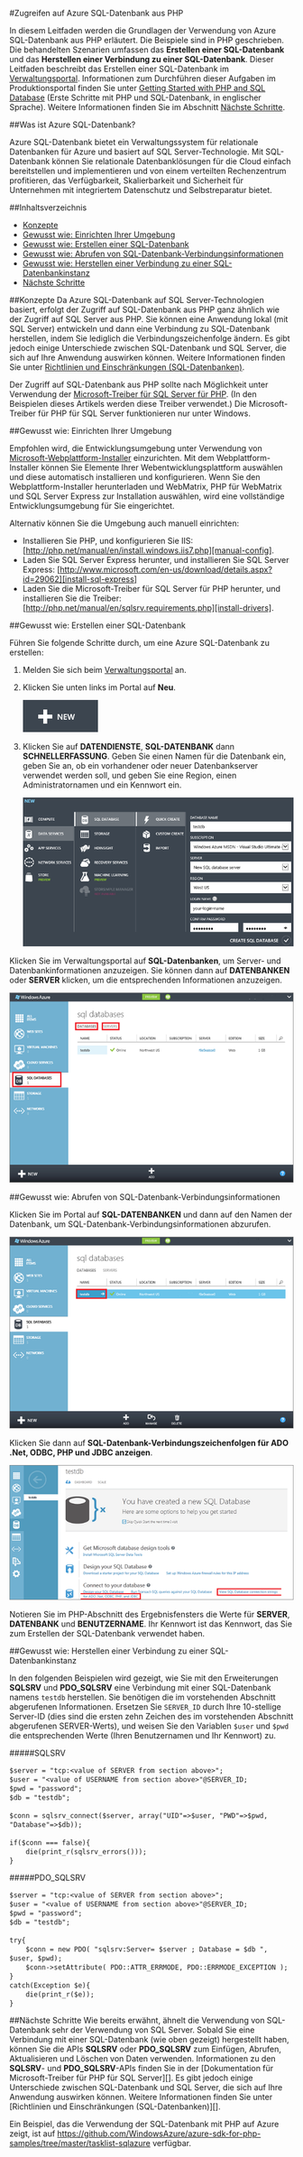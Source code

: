 ﻿<properties urlDisplayName="SQL Database" pageTitle="Verwenden von SQL-Datenbank (PHP) - Anleitungen zu Azure-Features" metaKeywords="Azure SQL-Datenbank PHP, SQL-Datenbank PHP" description="Erfahren Sie, wie Sie eine Azure SQL-Datenbank in PHP erstellen und eine Verbindung zu dieser herstellen." metaCanonical="" services="sql-database" documentationCenter="PHP" title="How to Access Azure SQL Database from PHP" authors="tomfitz" solutions="" manager="wpickett" editor="mollybos" videoId="" scriptId="" />

<tags ms.service="sql-database" ms.workload="data-management" ms.tgt_pltfrm="na" ms.devlang="PHP" ms.topic="article" ms.date="10/29/2014" ms.author="tomfitz" />

#Zugreifen auf Azure SQL-Datenbank aus PHP 

In diesem Leitfaden werden die Grundlagen der Verwendung von Azure SQL-Datenbank aus PHP erläutert. Die Beispiele sind in PHP geschrieben. Die behandelten Szenarien umfassen das **Erstellen einer SQL-Datenbank** und das **Herstellen einer Verbindung zu einer SQL-Datenbank**. Dieser Leitfaden beschreibt das Erstellen einer SQL-Datenbank im [Verwaltungsportal][management-portal]. Informationen zum Durchführen dieser Aufgaben im Produktionsportal finden Sie unter [Getting Started with PHP and SQL Database][prod-portal-instructions] (Erste Schritte mit PHP und SQL-Datenbank, in englischer Sprache). Weitere Informationen finden Sie im Abschnitt [Nächste Schritte](#NextSteps).

##Was ist Azure SQL-Datenbank?

Azure SQL-Datenbank bietet ein Verwaltungssystem für relationale Datenbanken für Azure und basiert auf SQL Server-Technologie. Mit SQL-Datenbank können Sie relationale Datenbanklösungen für die Cloud einfach bereitstellen und implementieren und von einem verteilten Rechenzentrum profitieren, das Verfügbarkeit, Skalierbarkeit und Sicherheit für Unternehmen mit integriertem Datenschutz und Selbstreparatur bietet.

##Inhaltsverzeichnis

* [Konzepte](#Concepts)
* [Gewusst wie: Einrichten Ihrer Umgebung](#Setup)
* [Gewusst wie: Erstellen einer SQL-Datenbank](#CreateServer)
* [Gewusst wie: Abrufen von SQL-Datenbank-Verbindungsinformationen](#ConnectionInfo)
* [Gewusst wie: Herstellen einer Verbindung zu einer SQL-Datenbankinstanz](#Connect)
* [Nächste Schritte](#NextSteps)

##<a id="Concepts"></a>Konzepte
Da Azure SQL-Datenbank auf SQL Server-Technologien basiert, erfolgt der Zugriff auf SQL-Datenbank aus PHP ganz ähnlich wie der Zugriff auf SQL Server aus PHP. Sie können eine Anwendung lokal (mit SQL Server) entwickeln und dann eine Verbindung zu SQL-Datenbank herstellen, indem Sie lediglich die Verbindungszeichenfolge ändern. Es gibt jedoch einige Unterschiede zwischen SQL-Datenbank und SQL Server, die sich auf Ihre Anwendung auswirken können. Weitere Informationen finden Sie unter [Richtlinien und Einschränkungen (SQL-Datenbanken)][limitations].

Der Zugriff auf SQL-Datenbank aus PHP sollte nach Möglichkeit unter Verwendung der [Microsoft-Treiber für SQL Server für PHP][download-drivers]. (In den Beispielen dieses Artikels werden diese Treiber verwendet.) Die Microsoft-Treiber für PHP für SQL Server funktionieren nur unter Windows.

##<a id="Setup"></a>Gewusst wie: Einrichten Ihrer Umgebung

Empfohlen wird, die Entwicklungsumgebung unter Verwendung von [Microsoft-Webplattform-Installer][wpi-installer] einzurichten. Mit dem Webplattform-Installer können Sie Elemente Ihrer Webentwicklungsplattform auswählen und diese automatisch installieren und konfigurieren. Wenn Sie den Webplattform-Installer herunterladen und WebMatrix, PHP für WebMatrix und SQL Server Express zur Installation auswählen, wird eine vollständige Entwicklungsumgebung für Sie eingerichtet.

Alternativ können Sie die Umgebung auch manuell einrichten:

* Installieren Sie PHP, und konfigurieren Sie IIS: [http://php.net/manual/en/install.windows.iis7.php][manual-config].
* Laden Sie SQL Server Express herunter, und installieren Sie SQL Server Express: [http://www.microsoft.com/en-us/download/details.aspx?id=29062][install-sql-express]
* Laden Sie die Microsoft-Treiber für SQL Server für PHP herunter, und installieren Sie die Treiber: [http://php.net/manual/en/sqlsrv.requirements.php][install-drivers].

##<a id="CreateServer"></a>Gewusst wie: Erstellen einer SQL-Datenbank

Führen Sie folgende Schritte durch, um eine Azure SQL-Datenbank zu erstellen:

1. Melden Sie sich beim [Verwaltungsportal][management-portal] an.
2. Klicken Sie unten links im Portal auf **Neu**.

	![Create New Azure Web Site][new-website]

3. Klicken Sie auf **DATENDIENSTE**, **SQL-DATENBANK** dann **SCHNELLERFASSUNG**. Geben Sie einen Namen für die Datenbank ein, geben Sie an, ob ein vorhandener oder neuer Datenbankserver verwendet werden soll, und geben Sie eine Region, einen Administratornamen und ein Kennwort ein.

	![Custom Create a new SQL Database][quick-create]


Klicken Sie im Verwaltungsportal auf **SQL-Datenbanken**, um Server- und Datenbankinformationen anzuzeigen. Sie können dann auf **DATENBANKEN** oder **SERVER** klicken, um die entsprechenden Informationen anzuzeigen.

![View server and database information][sql-dbs-servers]

##<a id="ConnectionInfo"></a>Gewusst wie: Abrufen von SQL-Datenbank-Verbindungsinformationen

Klicken Sie im Portal auf **SQL-DATENBANKEN** und dann auf den Namen der Datenbank, um SQL-Datenbank-Verbindungsinformationen abzurufen.

![View database information][go-to-db-info]

Klicken Sie dann auf **SQL-Datenbank-Verbindungszeichenfolgen für ADO .Net, ODBC, PHP und JDBC anzeigen**.

![Show connection strings][show-connection-string]

Notieren Sie im PHP-Abschnitt des Ergebnisfensters die Werte für **SERVER**, **DATENBANK** und **BENUTZERNAME**. Ihr Kennwort ist das Kennwort, das Sie zum Erstellen der SQL-Datenbank verwendet haben.

##<a id="Connect"></a>Gewusst wie: Herstellen einer Verbindung zu einer SQL-Datenbankinstanz

In den folgenden Beispielen wird gezeigt, wie Sie mit den Erweiterungen **SQLSRV** und **PDO_SQLSRV** eine Verbindung mit einer SQL-Datenbank namens `testdb` herstellen. Sie benötigen die im vorstehenden Abschnitt abgerufenen Informationen. Ersetzen Sie `SERVER_ID` durch Ihre 10-stellige Server-ID (dies sind die ersten zehn Zeichen des im vorstehenden Abschnitt abgerufenen SERVER-Werts), und weisen Sie den Variablen `$user` und `$pwd` die entsprechenden Werte (Ihren Benutzernamen und Ihr Kennwort) zu.

#####SQLSRV

	$server = "tcp:<value of SERVER from section above>";
	$user = "<value of USERNAME from section above>"@SERVER_ID;
	$pwd = "password";
	$db = "testdb";

	$conn = sqlsrv_connect($server, array("UID"=>$user, "PWD"=>$pwd, "Database"=>$db));

	if($conn === false){
		die(print_r(sqlsrv_errors()));
	}

#####PDO_SQLSRV

	$server = "tcp:<value of SERVER from section above>";
	$user = "<value of USERNAME from section above>"@SERVER_ID;
	$pwd = "password";
	$db = "testdb";

	try{
		$conn = new PDO( "sqlsrv:Server= $server ; Database = $db ", $user, $pwd);
		$conn->setAttribute( PDO::ATTR_ERRMODE, PDO::ERRMODE_EXCEPTION );
	}
	catch(Exception $e){
		die(print_r($e));
	}


##<a id="NextSteps"></a>Nächste Schritte
Wie bereits erwähnt, ähnelt die Verwendung von SQL-Datenbank sehr der Verwendung von SQL Server. Sobald Sie eine Verbindung mit einer SQL-Datenbank (wie oben gezeigt) hergestellt haben, können Sie die APIs **SQLSRV** oder **PDO\_SQLSRV** zum Einfügen, Abrufen, Aktualisieren und Löschen von Daten verwenden. Informationen zu den **SQLSRV**- und **PDO\_SQLSRV**-APIs finden Sie in der [Dokumentation für Microsoft-Treiber für PHP für SQL Server][]. Es gibt jedoch einige Unterschiede zwischen SQL-Datenbank und SQL Server, die sich auf Ihre Anwendung auswirken können. Weitere Informationen finden Sie unter [Richtlinien und Einschränkungen (SQL-Datenbanken)][].

Ein Beispiel, das die Verwendung der SQL-Datenbank mit PHP auf Azure zeigt, ist auf <https://github.com/WindowsAzure/azure-sdk-for-php-samples/tree/master/tasklist-sqlazure> verfügbar.

[download-drivers]: http://www.microsoft.com/download/en/details.aspx?id=20098
[limitations]: http://msdn.microsoft.com/library/windowsazure/ff394102.aspx
[odbc-php]: http://www.php.net/odbc
[manual-config]: http://php.net/manual/en/install.windows.iis7.php
[install-drivers]: http://php.net/manual/en/sqlsrv.requirements.php
[driver-docs]: http://msdn.microsoft.com/library/dd638075(SQL.10).aspx
[access-php-odbc]: http://social.technet.microsoft.com/wiki/contents/articles/accessing-sql-azure-from-php.aspx
[install-sql-express]: http://www.microsoft.com/en-us/download/details.aspx?id=29062
[management-portal]: https://manage.windowsazure.com
[prod-portal-instructions]: http://blogs.msdn.com/b/brian_swan/archive/2010/02/12/getting-started-with-php-and-sql-azure.aspx
[new-website]: ./media/sql-database-php-how-to-use-sql-database/plus-new.png
[custom-create]: ./media/sql-database-php-how-to-use-sql-database/create_custom_sql_db-2.png
[database-settings]: ./media/sql-database-php-how-to-use-sql-database/new-sql-db.png
[create-server]: ./media/sql-database-php-how-to-use-sql-database/db-server-settings.png
[sql-dbs-servers]: ./media/sql-database-php-how-to-use-sql-database/sql-dbs-portal.png
[wpi-installer]: http://go.microsoft.com/fwlink/?LinkId=253447
[go-to-db-info]: ./media/sql-database-php-how-to-use-sql-database/go-to-db-info.png
[show-connection-string]: ./media/sql-database-php-how-to-use-sql-database/show-connection-string-2.png
[quick-create]: ./media/sql-database-php-how-to-use-sql-database/create-new-sql.png
